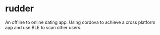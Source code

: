 # rudder
An offline to online dating app. Using cordova to achieve a cross platform app and use BLE to scan other users.
